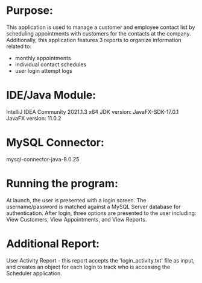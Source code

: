 # Purpose:
This application is used to manage a customer and employee contact list by scheduling appointments with customers for the contacts at the company. 
Additionally, this application features 3 reports to organize information related to: 
- monthly appointments
- individual contact schedules
- user login attempt logs


# IDE/Java Module: 
IntelliJ IDEA Community 2021.1.3 x64
JDK version: JavaFX-SDK-17.0.1
JavaFX version: 11.0.2
 
 
# MySQL Connector: 
mysql-connector-java-8.0.25


# Running the program:
At launch, the user is presented with a login screen. The username/password is matched against
a MySQL Server database for authentication. After login, three options are presented to the user including:
View Customers, View Appointments, and View Reports.


# Additional Report:
User Activity Report - this report accepts the 'login_activity.txt' file as input,
and creates an object for each login to track who is accessing the Scheduler application.
